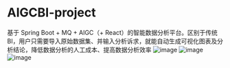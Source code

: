 # AIGCBI-project
基于 Spring Boot + MQ + AIGC（+ React）的智能数据分析平台。区别于传统 BI，用户只需要导入原始数据集、并输入分析诉求，就能自动生成可视化图表及分析结论，降低数据分析的人工成本、提高数据分析效率
![image](https://github.com/user-attachments/assets/412166f7-2093-4b59-8756-6a55731d84bd)
![image](https://github.com/user-attachments/assets/f6a20dc5-d136-497a-bbf5-813b06051d7f)
![image](https://github.com/user-attachments/assets/56182ba8-7c23-4cd3-8aba-7e867db926b1)

